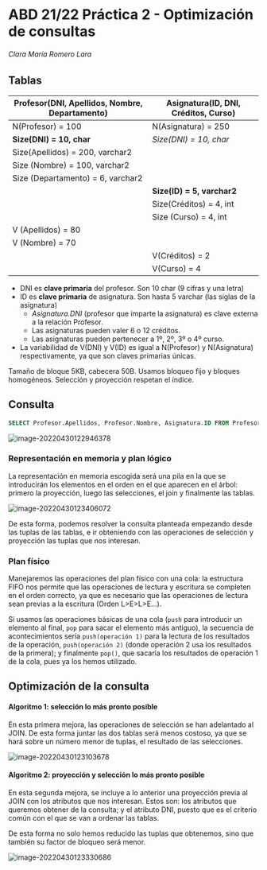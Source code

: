 # ABD 21/22 Práctica 2 - Optimización de consultas

###### Clara María Romero Lara

## Tablas

| Profesor(DNI, Apellidos, Nombre, Departamento) | Asignatura(ID, DNI, Créditos, Curso) |
| ---------------------------------------------- | ------------------------------------ |
| N(Profesor) = 100                              | N(Asignatura) = 250                  |
| **Size(DNI) = 10, char**                       | *Size(DNI) = 10, char*               |
| Size(Apellidos) = 200, varchar2                |                                      |
| Size (Nombre) = 100, varchar2                  |                                      |
| Size (Departamento) = 6, varchar2              |                                      |
|                                                | **Size(ID) = 5, varchar2**           |
|                                                | Size(Créditos) = 4, int              |
|                                                | Size (Curso) = 4, int                |
| V (Apellidos) = 80                             |                                      |
| V (Nombre) = 70                                |                                      |
|                                                | V(Créditos) = 2                      |
|                                                | V(Curso) = 4                         |

- DNI es **clave primaria** del profesor. Son 10 char (9 cifras y una letra)
- ID es **clave primaria** de asignatura. Son hasta 5 varchar (las siglas de la asignatura)
  - *Asignatura.DNI* (profesor que imparte la asignatura) es clave externa a la relación Profesor.
  - Las asignaturas pueden valer 6 o 12 créditos.
  - Las asignaturas pueden pertenecer a 1º, 2º, 3º o 4º curso.
- La variabilidad de V(DNI) y V(ID) es igual a N(Profesor) y N(Asignatura) respectivamente, ya que son claves primarias únicas.

Tamaño de bloque 5KB, cabecera 50B. Usamos bloqueo fijo y bloques homogéneos. Selección y proyección respetan el índice.

## Consulta

```sql
SELECT Profesor.Apellidos, Profesor.Nombre, Asignatura.ID FROM Profesor, Asignatura WHERE (Asignatura.Curso=4 AND Asignatura.Creditos=12) JOIN Profesor.Departamento=DECSAI
```

![image-20220430122946378](/home/clara/.config/Typora/typora-user-images/image-20220430122946378.png)

### Representación en memoria y plan lógico

La representación en memoria escogida será una pila en la que se introducirán los elementos en el orden en el que aparecen en el árbol: primero la proyección, luego las selecciones, el join y finalmente las tablas.

![image-20220430123406072](/home/clara/.config/Typora/typora-user-images/image-20220430123406072.png)

De esta forma, podemos resolver la consulta planteada empezando desde las tuplas de las tablas, e ir obteniendo con las operaciones de selección y proyección las tuplas que nos interesan.

### Plan físico

Manejaremos las operaciones del plan físico con una cola: la estructura FIFO nos permite que las operaciones de lectura y escritura se completen en el orden correcto, ya que es necesario que las operaciones de lectura sean previas a la escritura (Orden L>E>L>E...).

Si usamos las operaciones básicas de una cola (`push` para introducir un elemento al final, `pop` para sacar el elemento más antiguo), la secuencia de acontecimientos sería `push(operación 1)` para la lectura de los resultados de la operación, `push(operación 2)`  (donde operación 2 usa los resultados de la primera); y finalmente `pop()`, que sacaría los resultados de operación 1 de la cola, pues ya los hemos utilizado.

## Optimización de la consulta

#### Algoritmo 1: selección lo más pronto posible

En esta primera mejora, las operaciones de selección se han adelantado al JOIN. De esta forma juntar las dos tablas será menos costoso, ya que se hará sobre un número menor de tuplas, el resultado de las selecciones.

![image-20220430123103678](/home/clara/.config/Typora/typora-user-images/image-20220430123103678.png)

#### Algoritmo 2: proyección y selección lo más pronto posible

En esta segunda mejora, se incluye a lo anterior una proyección previa al JOIN con los atributos que nos interesan. Estos son: los atributos que queremos obtener de la consulta; y el atributo DNI, puesto que es el criterio común con el que se van a ordenar las tablas. 

De esta forma no solo hemos reducido las tuplas que obtenemos, sino que también su factor de bloqueo será menor.

![image-20220430123330686](/home/clara/.config/Typora/typora-user-images/image-20220430123330686.png)
